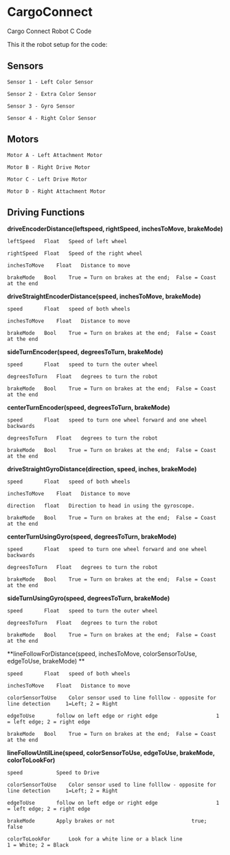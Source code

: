 # CargoConnect
Cargo Connect Robot C Code

This it the robot setup for the code:

Sensors
----------------------------------------------------------------
	Sensor 1 - Left Color Sensor

	Sensor 2 - Extra Color Sensor

	Sensor 3 - Gyro Sensor

	Sensor 4 - Right Color Sensor

Motors
----------------------------------------------------------------
	Motor A - Left Attachment Motor

	Motor B - Right Drive Motor 
	
	Motor C - Left Drive Motor

	Motor D - Right Attachment Motor 


Driving Functions
----------------------------------------------------------------
**driveEncoderDistance(leftspeed, rightSpeed, inchesToMove, brakeMode)**

	leftSpeed	Float	Speed of left wheel
	
	rightSpeed	Float	Speed of the right wheel
	
	inchesToMove	Float	Distance to move
	
	brakeMode	Bool	True = Turn on brakes at the end;  False = Coast at the end
	


**driveStraightEncoderDistance(speed, inchesToMove, brakeMode)**

	speed		Float	speed of both wheels 
	
	inchesToMove	Float	Distance to move
	
	brakeMode	Bool	True = Turn on brakes at the end;  False = Coast at the end


**sideTurnEncoder(speed, degreesToTurn, brakeMode)**

	speed		Float	speed to turn the outer wheel
	
	degreesToTurn	Float	degrees to turn the robot
	
	brakeMode	Bool	True = Turn on brakes at the end;  False = Coast at the end


**centerTurnEncoder(speed, degreesToTurn, brakeMode)**

	speed		Float	speed to turn one wheel forward and one wheel backwards
	
	degreesToTurn	Float	degrees to turn the robot
	
	brakeMode	Bool	True = Turn on brakes at the end;  False = Coast at the end


**driveStraightGyroDistance(direction, speed, inches, brakeMode)**

	speed		Float	speed of both wheels 

	inchesToMove	Float	Distance to move
	
	direction	float	Direction to head in using the gyroscope.  
	
	brakeMode	Bool	True = Turn on brakes at the end;  False = Coast at the end


**centerTurnUsingGyro(speed, degreesToTurn, brakeMode)**

	speed		Float	speed to turn one wheel forward and one wheel backwards

	degreesToTurn	Float	degrees to turn the robot
	
	brakeMode	Bool	True = Turn on brakes at the end;  False = Coast at the end


**sideTurnUsingGyro(speed, degreesToTurn, brakeMode)**

	speed		Float	speed to turn the outer wheel
	
	degreesToTurn	Float	degrees to turn the robot
	
	brakeMode	Bool	True = Turn on brakes at the end;  False = Coast at the end


**lineFollowForDistance(speed, inchesToMove, colorSensorToUse, edgeToUse, brakeMode) ** 

	speed		Float	speed of both wheels 
	
	inchesToMove	Float	Distance to move

	colorSensorToUse	Color sensor used to line folllow - opposite for line detection		1=Left; 2 = Right        
	
	edgeToUse		follow on left edge or right edge					1 = left edge; 2 = right edge
	
	brakeMode	Bool	True = Turn on brakes at the end;  False = Coast at the end

    
**lineFollowUntilLine(speed, colorSensorToUse, edgeToUse, brakeMode, colorToLookFor)**

	speed 			Speed to Drive
	
	colorSensorToUse	Color sensor used to line folllow - opposite for line detection		1=Left; 2 = Right        
	
	edgeToUse		follow on left edge or right edge					1 = left edge; 2 = right edge
	
	brakeMode		Apply brakes or not							true; false
	
	colorToLookFor		Look for a white line or a black line					1 = White; 2 = Black 
